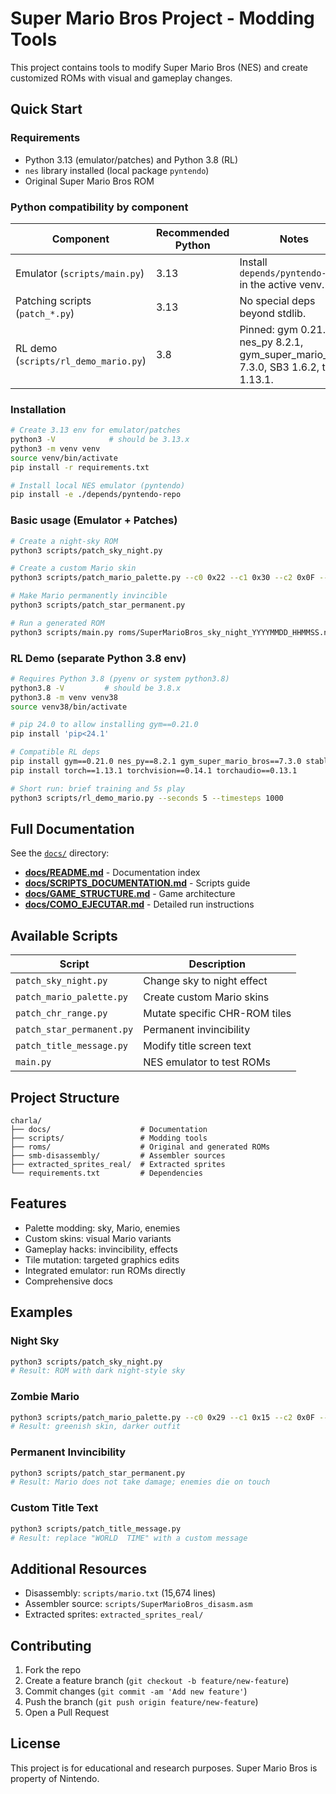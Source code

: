 # Super Mario Bros Project - Modding Tools

This project contains tools to modify Super Mario Bros (NES) and create customized ROMs with visual and gameplay changes.

## Quick Start

### Requirements
- Python 3.13 (emulator/patches) and Python 3.8 (RL)
- `nes` library installed (local package `pyntendo`)
- Original Super Mario Bros ROM

### Python compatibility by component

| Component | Recommended Python | Notes |
|---|---|---|
| Emulator (`scripts/main.py`) | 3.13 | Install `depends/pyntendo-repo` in the active venv.
| Patching scripts (`patch_*.py`) | 3.13 | No special deps beyond stdlib.
| RL demo (`scripts/rl_demo_mario.py`) | 3.8 | Pinned: gym 0.21.0, nes_py 8.2.1, gym_super_mario_bros 7.3.0, SB3 1.6.2, torch 1.13.1.

### Installation
```bash
# Create 3.13 env for emulator/patches
python3 -V            # should be 3.13.x
python3 -m venv venv
source venv/bin/activate
pip install -r requirements.txt

# Install local NES emulator (pyntendo)
pip install -e ./depends/pyntendo-repo
```

### Basic usage (Emulator + Patches)
```bash
# Create a night-sky ROM
python3 scripts/patch_sky_night.py

# Create a custom Mario skin
python3 scripts/patch_mario_palette.py --c0 0x22 --c1 0x30 --c2 0x0F --c3 0x15

# Make Mario permanently invincible
python3 scripts/patch_star_permanent.py

# Run a generated ROM
python3 scripts/main.py roms/SuperMarioBros_sky_night_YYYYMMDD_HHMMSS.nes
```

### RL Demo (separate Python 3.8 env)
```bash
# Requires Python 3.8 (pyenv or system python3.8)
python3.8 -V         # should be 3.8.x
python3.8 -m venv venv38
source venv38/bin/activate

# pip 24.0 to allow installing gym==0.21.0
pip install 'pip<24.1'

# Compatible RL deps
pip install gym==0.21.0 nes_py==8.2.1 gym_super_mario_bros==7.3.0 stable-baselines3==1.6.2
pip install torch==1.13.1 torchvision==0.14.1 torchaudio==0.13.1

# Short run: brief training and 5s play
python3 scripts/rl_demo_mario.py --seconds 5 --timesteps 1000
```

## Full Documentation

See the [`docs/`](docs/) directory:

- **[docs/README.md](docs/README.md)** - Documentation index
- **[docs/SCRIPTS_DOCUMENTATION.md](docs/SCRIPTS_DOCUMENTATION.md)** - Scripts guide
- **[docs/GAME_STRUCTURE.md](docs/GAME_STRUCTURE.md)** - Game architecture
- **[docs/COMO_EJECUTAR.md](docs/COMO_EJECUTAR.md)** - Detailed run instructions

## Available Scripts

| Script | Description |
|--------|-------------|
| `patch_sky_night.py` | Change sky to night effect |
| `patch_mario_palette.py` | Create custom Mario skins |
| `patch_chr_range.py` | Mutate specific CHR-ROM tiles |
| `patch_star_permanent.py` | Permanent invincibility |
| `patch_title_message.py` | Modify title screen text |
| `main.py` | NES emulator to test ROMs |

## Project Structure

```
charla/
├── docs/                    # Documentation
├── scripts/                 # Modding tools
├── roms/                    # Original and generated ROMs
├── smb-disassembly/         # Assembler sources
├── extracted_sprites_real/  # Extracted sprites
└── requirements.txt         # Dependencies
```

## Features

- Palette modding: sky, Mario, enemies
- Custom skins: visual Mario variants
- Gameplay hacks: invincibility, effects
- Tile mutation: targeted graphics edits
- Integrated emulator: run ROMs directly
- Comprehensive docs

## Examples

### Night Sky
```bash
python3 scripts/patch_sky_night.py
# Result: ROM with dark night-style sky
```

### Zombie Mario
```bash
python3 scripts/patch_mario_palette.py --c0 0x29 --c1 0x15 --c2 0x0F --c3 0x27
# Result: greenish skin, darker outfit
```

### Permanent Invincibility
```bash
python3 scripts/patch_star_permanent.py
# Result: Mario does not take damage; enemies die on touch
```

### Custom Title Text
```bash
python3 scripts/patch_title_message.py
# Result: replace "WORLD  TIME" with a custom message
```

## Additional Resources

- Disassembly: `scripts/mario.txt` (15,674 lines)
- Assembler source: `scripts/SuperMarioBros_disasm.asm`
- Extracted sprites: `extracted_sprites_real/`

## Contributing

1. Fork the repo
2. Create a feature branch (`git checkout -b feature/new-feature`)
3. Commit changes (`git commit -am 'Add new feature'`)
4. Push the branch (`git push origin feature/new-feature`)
5. Open a Pull Request

## License

This project is for educational and research purposes. Super Mario Bros is property of Nintendo.
